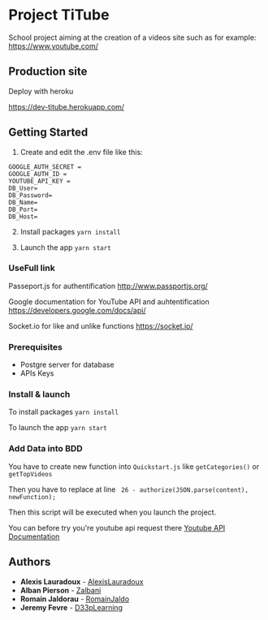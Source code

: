 # Project TiTube

School project aiming at the creation of a videos site such as for example: https://www.youtube.com/

## Production site

Deploy with heroku

https://dev-titube.herokuapp.com/

## Getting Started 

1. Create and edit the .env file like this:
```
GOOGLE_AUTH_SECRET = 
GOOGLE_AUTH_ID = 
YOUTUBE_API_KEY = 
DB_User=
DB_Password=
DB_Name=
DB_Port=
DB_Host= 
```

2. Install packages
```yarn install```

3. Launch the app
```yarn start```

### UseFull link
Passeport.js for authentification
http://www.passportjs.org/

Google documentation for YouTube API and auhtentification
https://developers.google.com/docs/api/

Socket.io for like and unlike functions
https://socket.io/

### Prerequisites

- Postgre server for database
- APIs Keys

### Install & launch
To install packages
```yarn install```

To launch the app
```yarn start```

### Add Data into BDD
You have to create new function into
```Quickstart.js``` like  ```getCategories()``` or ```getTopVideos```

Then you have to replace at line ``` 26 - authorize(JSON.parse(content), newFunction);```

Then this script will be executed when you launch the project.

You can before try you're youtube api request there [Youtube API Documentation](https://developers.google.com/youtube/v3/docs/)



## Authors

* **Alexis Lauradoux** - [AlexisLauradoux](https://github.com/AlexisLauradoux)
* **Alban Pierson** - [Zalbani](https://github.com/Zalbani)
* **Romain Jaldorau** - [RomainJaldo](https://github.com/RomainJaldo)
* **Jeremy Fevre** - [D33pLearning](https://github.com/D33pLearning)
